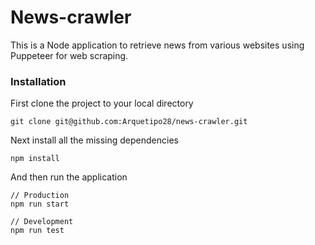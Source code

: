 # News-crawler
This is a Node application to retrieve news from various websites using Puppeteer for web scraping.

### Installation

First clone the project to your local directory

````
git clone git@github.com:Arquetipo28/news-crawler.git
````

Next install all the missing dependencies

````
npm install
````

And then run the application

````
// Production
npm run start

// Development
npm run test
````

